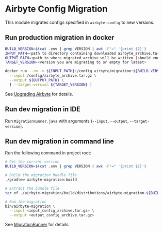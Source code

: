 # Airbyte Config Migration

This module migrates configs specified in `airbyte-config` to new versions.

## Run production migration in docker

```sh
BUILD_VERSION=$(cat .env | grep VERSION | awk -F"=" '{print $2}')
INPUT_PATH=<path to directory containing downloaded airbyte_archive.tar.gz>
OUTPUT_PATH=<path to where migrated archive will be written (should end in .tar.gz)>
TARGET_VERSION=<version you are migrating to or empty for latest>

docker run --rm -v ${INPUT_PATH}:/config airbyte/migration:${BUILD_VERSION} -- \
  --input /config/airbyte_archive.tar.gz \
  --output ${OUTPUT_PATH} \
  [ --target-version ${TARGET_VERSION} ]
```

See [Upgrading Airbyte](https://docs.airbyte.io/tutorials/upgrading-airbyte) for details.

## Run dev migration in IDE
Run `MigrationRunner.java` with arguments (`--input`, `--output`, `--target-version`).

## Run dev migration in command line

Run the following command in project root:

```sh
# Get the current version
BUILD_VERSION=$(cat .env | grep VERSION | awk -F"=" '{print $2}')

# Build the migration bundle file
./gradlew airbyte-migration:build

# Extract the bundle file
tar xf ./airbyte-migration/build/distributions/airbyte-migration-${BUILD_VERSION}.tar --strip-components=1

# Run the migration
bin/airbyte-migration \
  --input <input_config_archive.tar.gz> \
  --output <output_config_archive.tar.gz>
```

See [MigrationRunner](./src/main/java/io/airbyte/migrate/MigrationRunner.java) for details.
